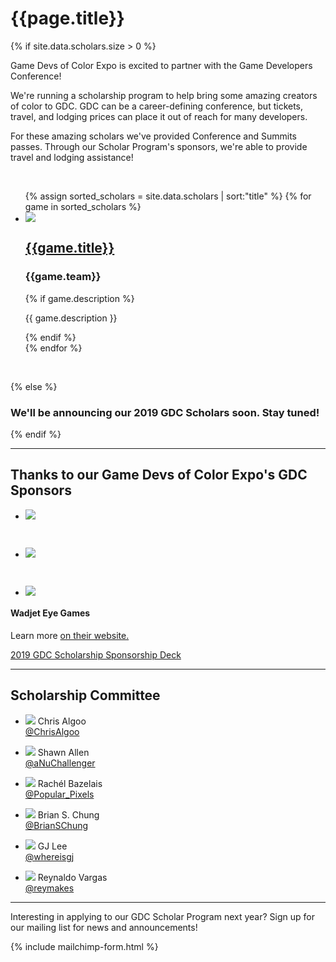 # {{page.title}}

{% if site.data.scholars.size > 0 %}

<p>
Game Devs of Color Expo is excited to partner with the Game Developers Conference! 
</p>
<p>
We're running a scholarship program to help bring some amazing creators of color to GDC. GDC can be a career-defining conference, but tickets, travel, and lodging prices can place it out of reach for many developers. 
</p>
<p>
For these amazing scholars we've provided Conference and Summits passes. Through our Scholar Program's sponsors, we're able to provide travel and lodging assistance!
</p>

<br/>

  <ul class="list-unstyled">
    {% assign sorted_scholars = site.data.scholars | sort:"title" %}
    {% for game in sorted_scholars %}
    <li class="list-data col-container">
      <div class="col-3">
        <a href="{{game.link}}" target="_blank">
          <img src="/assets/images/scholars/2019/{{game.image}}" class="list-data-photo">
        </a>
      </div>
      <div class="col-3-2">
        <a href="{{game.link}}" target="_blank">
          <h2 class="list-data-title">{{game.title}}</h2>
        </a>
        <h3 class="list-data-title">{{game.team}}</h3>
        {% if game.description %}
        <p class="list-data-description text-smaller">{{ game.description }}</p>
        {% endif %}
      </div>
    </li>
    {% endfor %}
  </ul>
  <br>

{% else %}

### We'll be announcing our 2019 GDC Scholars soon. Stay tuned!

{% endif %}

----

## Thanks to our Game Devs of Color Expo's GDC Sponsors

<ul class="col-container sponsors-container">

<li class="col-3">
<p>
<a href="https://subsetgames.com/" target="_blank">
<img src="/assets/images/scholars/2019/SubsetGames_logo.png">
</a>
</p>
</li>
<br/>

<li class="col-3">
<p>
<a href="http://www.capybaragames.com" target="_blank">
<img src="/assets/images/scholars/2019/CapybaraGames_logo.png">
</a>
</p>
</li>
<br/>

<li class="col-3">
<p>
<a href="http://dreamfeel.org/" target="_blank">
<img src="/assets/images/scholars/2019/dreamfeel_logo.png">
</a>
</p>
</li>

</ul>

<h4>Wadjet Eye Games</h4>
<p>
Learn more <a href="http://www.wadjeteyegames.com/" target="_blank">on their website.</a>
</p>

<a href="/sponsor/2019GDoCExpo_GDCScholarship_Sponsorship.pdf" class="btn">2019 GDC Scholarship Sponsorship Deck</a>

----

## Scholarship Committee

<ul class="col-container sponsors-container">
<li class="col-3">
<p>
<img src="/assets/images/scholars/2019/ChrisAlgoo.jpg">
Chris Algoo<br/>
<a href="https://twitter.com/chrisalgoo?lang=en" target="_blank">@ChrisAlgoo</a>
</p>
</li>

<li class="col-3">
<p>
<img src="/assets/images/scholars/2019/ShawnAllen.jpg">
Shawn Allen<br/>
<a href="https://twitter.com/aNuChallenger" target="_blank">@aNuChallenger</a>
</p>
</li>

<li class="col-3">
<p>
<img src="/assets/images/scholars/2019/RachelBazelais.JPG">
Rachél Bazelais<br/>
<a href="https://twitter.com/Popular_Pixels" target="_blank">@Popular_Pixels</a>
</p>
</li>
</ul>

<ul class="col-container sponsors-container">
<li class="col-3">
<p>
<img src="/assets/images/scholars/2019/BrianSChung.jpg">
Brian S. Chung<br/>
<a href="https://twitter.com/BrianSChung" target="_blank">@BrianSChung</a>
</p>
</li>

<li class="col-3">
<p>
<img src="/assets/images/scholars/2019/GJLee.jpg">
GJ Lee<br/>
<a href="https://twitter.com/whereisgj" target="_blank">@whereisgj</a>
</p>
</li>

<li class="col-3">
<p>
<img src="/assets/images/scholars/2019/ReynaldoVargas.JPG">
Reynaldo Vargas<br/>
<a href="https://twitter.com/reymakes" target="_blank">@reymakes</a>
</p>
</li>
</ul>

----

Interesting in applying to our GDC Scholar Program next year? Sign up for our mailing list for news and announcements!

{% include mailchimp-form.html %}